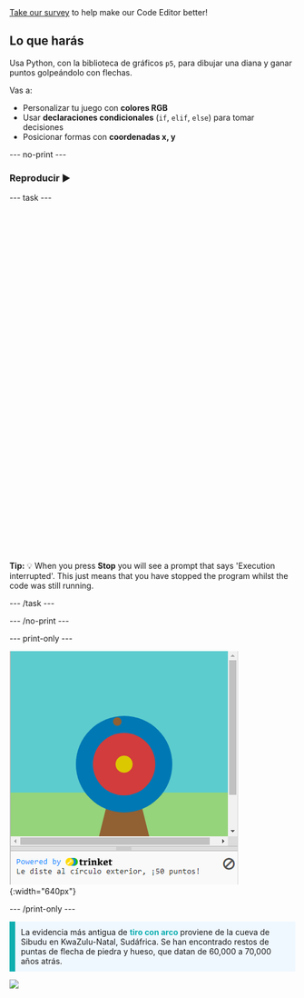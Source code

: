 <div class="c-survey-banner" style="width:100%">
  <a class="c-survey-banner__link" href="https://form.raspberrypi.org/f/code-editor-feedback" target="_blank">Take our survey</a> to help make our Code Editor better!
</div>

## Lo que harás

Usa Python, con la biblioteca de gráficos `p5`, para dibujar una diana y ganar puntos golpeándolo con flechas.

Vas a:
 + Personalizar tu juego con **colores RGB**
 + Usar **declaraciones condicionales** (`if`, `elif`, `else`) para tomar decisiones
 + Posicionar formas con **coordenadas x, y**

--- no-print ---

### Reproducir ▶️

--- task ---

<div style="display: flex; flex-wrap: wrap">
<div style="flex-basis: 175px; flex-grow: 1">  

  

   
  <iframe src="" width="600" height="600" frameborder="0" marginwidth="0" marginheight="0" allowfullscreen>
  </iframe>
</div>
</div>

**Tip:** 💡 When you press **Stop** you will see a prompt that says 'Execution interrupted'. This just means that you have stopped the program whilst the code was still running.

--- /task ---

--- /no-print ---

--- print-only ---

![An archery target with a hit point on the outer circle. The text 'You hit the outer circle, 50 points!' is displayed underneath](images/blue-points.png){:width="640px"}

--- /print-only ---

<p style="border-left: solid; border-width:10px; border-color: #0faeb0; background-color: aliceblue; padding: 10px;">
La evidencia más antigua de <span style="color: #0faeb0; font-weight: bold;"> tiro con arco </span> proviene de la cueva de Sibudu en KwaZulu-Natal, Sudáfrica. Se han encontrado restos de puntas de flecha de piedra y hueso, que datan de 60,000 a 70,000 años atrás. 
</p>

![](http://code.org/api/hour/begin_coderdojo_target.png)
